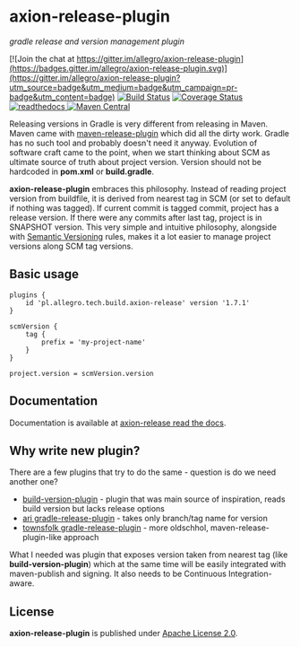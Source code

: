 axion-release-plugin
====

*gradle release and version management plugin*

[![Join the chat at https://gitter.im/allegro/axion-release-plugin](https://badges.gitter.im/allegro/axion-release-plugin.svg)](https://gitter.im/allegro/axion-release-plugin?utm_source=badge&utm_medium=badge&utm_campaign=pr-badge&utm_content=badge)
[![Build Status](https://travis-ci.org/allegro/axion-release-plugin.svg?branch=master)](https://travis-ci.org/allegro/axion-release-plugin)
[![Coverage Status](https://coveralls.io/repos/allegro/axion-release-plugin/badge.svg?branch=development)](https://coveralls.io/r/allegro/axion-release-plugin)
[![readthedocs](https://readthedocs.org/projects/axion-release-plugin/badge/?version=latest) ](http://axion-release-plugin.readthedocs.org/en/latest/)
[![Maven Central](https://maven-badges.herokuapp.com/maven-central/pl.allegro.tech.build/axion-release-plugin/badge.svg?style=flat)](https://maven-badges.herokuapp.com/maven-central/pl.allegro.tech.build/axion-release-plugin)

Releasing versions in Gradle is very different from releasing in Maven. Maven came with
[maven-release-plugin](http://maven.apache.org/maven-release/maven-release-plugin/) which
did all the dirty work. Gradle has no such tool and probably doesn't need it anyway. Evolution of software craft came
to the point, when we start thinking about SCM as ultimate source of truth about project version. Version should not be
hardcoded in **pom.xml** or **build.gradle**.

**axion-release-plugin** embraces this philosophy. Instead of reading project version from buildfile, it is derived
from nearest tag in SCM (or set to default if nothing was tagged). If current commit is tagged commit, project has
a release version. If there were any commits after last tag, project is in SNAPSHOT version. This very simple and
intuitive philosophy, alongside with [Semantic Versioning](http://semver.org/) rules, makes it a lot easier to manage
project versions along SCM tag versions.

## Basic usage

```
plugins {
    id 'pl.allegro.tech.build.axion-release' version '1.7.1'
}

scmVersion {
    tag {
        prefix = 'my-project-name'
    }
}

project.version = scmVersion.version
```

## Documentation

Documentation is available at [axion-release read the docs](https://readthedocs.org/docs/axion-release-plugin/en/latest).

## Why write new plugin?

There are a few plugins that try to do the same - question is do we need another one?

* [build-version-plugin](https://github.com/GeoNet/gradle-build-version-plugin/) - plugin that was main source of inspiration, reads build version but lacks release options
* [ari gradle-release-plugin](https://github.com/ari/gradle-release-plugin) - takes only branch/tag name for version
* [townsfolk gradle-release-plugin](https://github.com/townsfolk/gradle-release) - more oldschhol, maven-release-plugin-like approach

What I needed was plugin that exposes version taken from nearest tag (like **build-version-plugin**) which at the same time
will be easily integrated with maven-publish and signing. It also needs to be Continuous Integration-aware.

## License

**axion-release-plugin** is published under [Apache License 2.0](http://www.apache.org/licenses/LICENSE-2.0).
